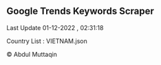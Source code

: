 

## Google Trends Keywords Scraper 
 
Last Update 01-12-2022 , 02:31:18

Country List :
VIETNAM.json



© Abdul Muttaqin 
